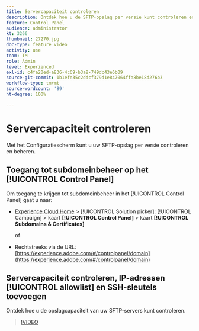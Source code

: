 ```yaml
---
title: Servercapaciteit controleren
description: Ontdek hoe u de SFTP-opslag per versie kunt controleren en beheren en IP-adressen aan lijsten met gewenste personen kunt toevoegen.
feature: Control Panel
audience: administrator
kt: 3266
thumbnail: 27270.jpg
doc-type: feature video
activity: use
team: TM
role: Admin
level: Experienced
exl-id: c4fa20ed-a836-4c69-b3a8-749dc43e6b09
source-git-commit: 1b1efe35c2ddcf379d1e847064ffa8be18d276b3
workflow-type: tm+mt
source-wordcount: '89'
ht-degree: 100%

---
```


# Servercapaciteit controleren

Met het Configuratiescherm kunt u uw SFTP-opslag per versie controleren en beheren.

## Toegang tot subdomeinbeheer op het [!UICONTROL Control Panel]

Om toegang te krijgen tot subdomeinbeheer in het [!UICONTROL Control Panel] gaat u naar:

* [Experience Cloud Home](https://experience.adobe.com/#/home) > [!UICONTROL Solution picker]: [!UICONTROL Campaign] > kaart **[!UICONTROL Control Panel]** > kaart **[!UICONTROL Subdomains & Certificates]**

   of
* Rechtstreeks via de URL: [https://experience.adobe.com/#/controlpanel/domain](https://experience.adobe.com/#/controlpanel/domain)

## Servercapaciteit controleren, IP-adressen [!UICONTROL allowlist] en SSH-sleutels toevoegen

Ontdek hoe u de opslagcapaciteit van uw SFTP-servers kunt controleren.

>[!VIDEO](https://video.tv.adobe.com/v/27270?quality=12&learn=0n)
